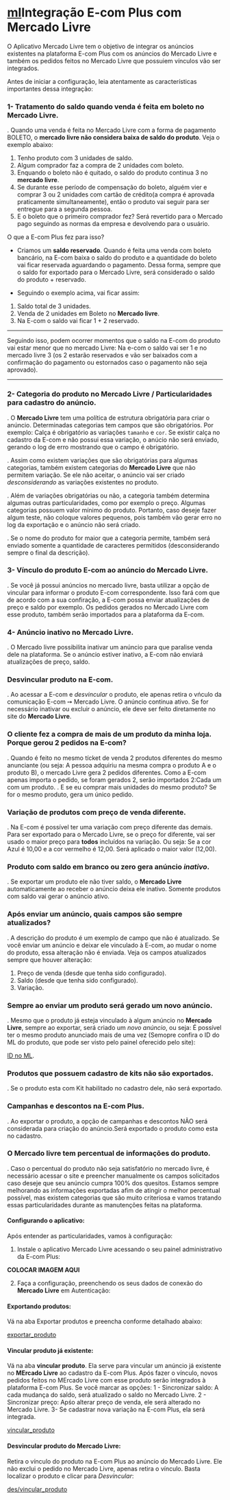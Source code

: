 
# [ml](https://us-central1-ecom-mercado-livre.cloudfunctions.net/app/icon.png)Integração E-com Plus com Mercado Livre

O Aplicativo Mercado Livre tem o objetivo de integrar os anúncios existentes na plataforma E-com Plus com os anúncios do Mercado Livre e também os pedidos feitos no Mercado Livre que possuiem vínculos vão ser integrados.

Antes de iniciar a configuração, leia atentamente as características importantes dessa integração:

### 1- Tratamento do saldo quando venda é feita em boleto no Mercado Livre.

. Quando uma venda é feita no Mercado Livre com a forma de pagamento BOLETO, o **mercado livre não considera baixa de saldo do produto**.
Veja o exemplo abaixo:

1. Tenho produto com 3 unidades de saldo.
2. Algum comprador faz a compra de 2 unidades com boleto.
3. Enquando o boleto não é quitado, o saldo do produto continua 3 no **mercado livre**.
4. Se durante esse período de compensação do boleto, alguém vier e comprar 3 ou 2 unidades com cartão de crédito(a compra é aprovada praticamente simultaneamente), então o produto vai seguir para ser entregue para a segunda pessoa.
5. E o boleto que o primeiro comprador fez? Será revertido para o Mercado pago seguindo as normas da empresa e devolvendo para o usuário.

O que a E-com Plus fez para isso?

* Criamos um **saldo reservado**. Quando é feita uma venda com boleto bancário, na E-com baixa o saldo do produto e a quantidade do boleto vai ficar reservada aguardando o pagamento. Dessa forma, sempre que o saldo for exportado para o Mercado Livre, será considerado o saldo do produto + reservado.

* Seguindo o exemplo acima, vai ficar assim:

1. Saldo total de 3 unidades.
2. Venda de 2 unidades em Boleto no **Mercado livre**.
3. Na E-com o saldo vai ficar 1 + 2 reservado.

____
Seguindo isso, podem ocorrer momentos que o saldo na E-com do produto vai estar menor que no mercado Livre:
Na e-com o saldo vai ser 1 e no mercado livre 3 (os 2 estarão reservados e vão ser baixados com a confirmação do pagamento ou estornados caso o pagamento não seja aprovado).
____

### 2- Categoria do produto no Mercado Livre / Particularidades para cadastro do anúncio.

. O **Mercado Livre** tem uma política de estrutura obrigatória para criar o anúncio. Determinadas categorias tem campos que são obrigatórios. Por exemplo: Calça é obrigatório as variações `tamanho` e `cor`. Se existir calça no cadastro da E-com e não possui essa variação, o anúcio não será enviado, gerando o log de erro mostrando que o campo é obrigatório.

. Assim como existem variações que são obrigatórias para algumas categorias, também existem categorias do **Mercado Livre** que não permitem variação. Se ele não aceitar, o anúncio vai ser criado *desconsiderando* as variações existentes no produto.

. Além de variações obrigatórias ou não, a categoria também determina algumas outras particularidades, como por exemplo o preço. Algumas categorias possuem valor mínimo do produto. Portanto, caso deseje fazer algum teste, não coloque valores pequenos, pois também vão gerar erro no log da exportação e o anúncio não será criado.

. Se o nome do produto for maior que a categoria permite, também será enviado somente a quantidade de caracteres permitidos (desconsiderando sempre o final da descrição).

### 3- Vínculo do produto E-com ao anúncio do Mercado Livre.

. Se você já possui anúncios no mercado livre, basta utilizar a opção de vincular para informar o produto E-com correspondente. Isso fará com que de acordo com a sua confiração, a E-com possa enviar atualizações de preço e saldo por exemplo. Os pedidos gerados no Mercado Livre com esse produto, também serão importados para a plataforma da E-com.

### 4- Anúncio inativo no Mercado Livre.

. O Mercado livre possibilita inativar um anúncio para que paralise venda dele na plataforma. Se o anúncio estiver inativo, a E-com não enviará atualizações de preço, saldo.

### Desvincular produto na E-com.

. Ao acessar a E-com e *desvincular* o produto, ele apenas retira o vńculo da comunicação E-com ➙ Mercado  Livre. O anúncio continua ativo. Se for necessário inativar ou excluir o anúncio, ele deve ser feito diretamente no site do **Mercado Livre**.

### O cliente fez a compra de mais de um produto da minha loja. Porque gerou 2 pedidos na E-com?

. Quando é feito no mesmo tícket de venda 2 produtos diferentes do mesmo anunciante (ou seja: A pessoa adquiriu na mesma compra o produto A e o produto B), o mercado Livre gera 2 pedidos diferentes. Como a E-com apenas importa o pedido, se foram gerados 2, serão importados 2:Cada um com um produto.
. E se eu comprar mais unidades do mesmo produto? Se for o mesmo produto, gera um único pedido.

### Variação de produtos com preço de venda diferente.

. Na E-com é possível ter uma variação com preço diferente das demais. Para ser exportado para o Mercado Livre, se o preço for diferente, vai ser usado o maior preço para **todos** incluídos na variação. Ou seja: Se a cor Azul é 10,00 e a cor vermelho é 12,00. Será aplicado o maior valor (12,00).

### Produto com saldo em branco ou zero gera anúncio *inativo*.

. Se exportar um produto ele não tiver saldo, o **Mercado Livre** automaticamente ao receber o anúncio deixa ele inativo. Somente produtos com saldo vai gerar o anúncio ativo.

### Após enviar um anúncio, quais campos são sempre atualizados?

. A descrição do produto é um exemplo de campo que não é atualizado. Se você enviar um anúncio e deixar ele vinculado à E-com, ao mudar o nome do produto, essa alteração não é enviada. Veja os campos atualizados sempre que houver alteração:
1. Preço de venda (desde que tenha sido configurado).
2. Saldo (desde que tenha sido configurado).
3. Variação.

### Sempre ao enviar um produto será gerado um novo anúncio.

. Mesmo que o produto já esteja vinculado à algum anúncio no **Mercado Livre**, sempre ao exportar, será criado um *novo anúncio*, ou seja: É possível ter o mesmo produto anunciado mais de uma vez (Semopre confira o ID do ML do produto, que pode ser visto pelo painel oferecido pelo site):

[ID no ML](https://us-central1-ecom-mercado-livre.cloudfunctions.net/app/img/img1.png).

### Produtos que possuem cadastro de kits não são exportados.

. Se o produto esta com Kit habilitado no cadastro dele, não será exportado.

### Campanhas e descontos na E-com Plus.

. Ao exportar o produto, a opção de campanhas e descontos NÃO será considerada para criação do anúncio.Será exportado o produto como esta no cadastro.

### O Mercado livre tem percentual de informações do produto.

. Caso o percentual do produto não seja satisfatório no mercado livre, é necessário acessar o site e preencher manualmente os campos solicitados caso deseje que seu anúncio cumpra 100% dos quesitos. Estamos sempre melhorando as informações exportadas afim de atingir o melhor percentual possível, mas existem categorias que são muito criteriosa e vamos tratando essas particularidades durante as manutenções feitas na plataforma.

#### Configurando o aplicativo:

Após entender as particularidades, vamos à configuração:

1. Instale o aplicativo Mercado Livre acessando o seu painel administrativo da E-com Plus:

**COLOCAR IMAGEM AQUI**

2. Faça a configuração, preenchendo os seus dados de conexão do **Mercado Livre** em Autenticação:


#### Exportando produtos:

Vá na aba Exportar produtos e preencha conforme detalhado abaixo:

[exportar_produto](https://us-central1-ecom-mercado-livre.cloudfunctions.net/app/img/produto.gif)

#### Vincular produto já existente:

Vá na aba **vincular produto**. Ela serve para vincular um anúncio já existente no **MErcado Livre** ao cadastro da E-com Plus. Após fazer o vínculo, novos pedidos feitos no MErcado Livre com esse produto serão integrados à plataforma E-com Plus. Se você marcar as opções:
1 - Sincronizar saldo: A cada mudança do saldo, será atualizado o saldo no Mercado Livre.
2 - Sincronizar preço: Apśo alterar preço de venda, ele será alterado no Mercado Livre.
3- Se cadastrar nova variação na E-com Plus, ela será integrada.

[vincular_produto](https://us-central1-ecom-mercado-livre.cloudfunctions.net/app/img/vincular_produto.png)


#### Desvincular produto do Mercado Livre:

Retira o vínculo do produto na E-com Plus ao anúncio do Mercado Livre. Ele não exclui o pedido no Mercado Livre, apenas retira o vínculo. Basta localizar o produto e clicar para *Desvincular*:

[des/vincular_produto](https://us-central1-ecom-mercado-livre.cloudfunctions.net/app/img/desvincular.png)
